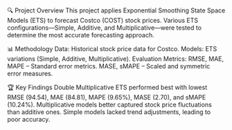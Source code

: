 🔍 Project Overview
This project applies Exponential Smoothing State Space Models (ETS) to forecast Costco (COST) stock prices. Various ETS configurations—Simple, Additive, and Multiplicative—were tested to determine the most accurate forecasting approach.

📊 Methodology
Data: Historical stock price data for Costco.
Models: ETS variations (Simple, Additive, Multiplicative).
Evaluation Metrics:
RMSE, MAE, MAPE – Standard error metrics.
MASE, sMAPE – Scaled and symmetric error measures.

🏆 Key Findings
Double Multiplicative ETS performed best with lowest RMSE (94.54), MAE (84.81), MAPE (9.65%), MASE (2.70), and sMAPE (10.24%).
Multiplicative models better captured stock price fluctuations than additive ones.
Simple models lacked trend adjustments, leading to poor accuracy.
